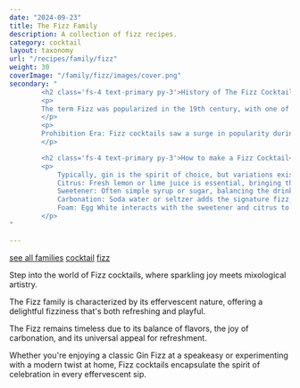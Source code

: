 ```yaml
---
date: "2024-09-23"
title: The Fizz Family
description: A collection of fizz recipes.
category: cocktail
layout: taxonomy
url: "/recipes/family/fizz"
weight: 30
coverImage: "/family/fizz/images/cover.png"
secondary: "
        <h2 class='fs-4 text-primary py-3'>History of The Fizz Cocktail</h2>
        <p>
        The term Fizz was popularized in the 19th century, with one of the earliest noted fizzes being the Gin Fizz, first appearing in print around 1887. The Silver Fizz, Golden Fizz, and Royal Fizz soon followed, each adding its twist to the basic formula.
        </p>
        <p>
        Prohibition Era: Fizz cocktails saw a surge in popularity during Prohibition due to their ability to mask the taste of inferior spirits with effervescence and citrus.
        </p>

        <h2 class='fs-4 text-primary py-3'>How to make a Fizz Cocktail</h2>
        <p>
            Typically, gin is the spirit of choice, but variations exist with other spirits like whiskey or vodka.<br/><br/>
            Citrus: Fresh lemon or lime juice is essential, bringing the essential sour component.<br/>
            Sweetener: Often simple syrup or sugar, balancing the drink's acidity.<br/>
            Carbonation: Soda water or seltzer adds the signature fizz, providing both bubbles and dilution.<br/>
            Foam: Egg White interacts with the sweetener and citrus to create a meringue foamy head, creating a richer taste and finish.<br/>
        </p>
"

---
```



<a href="/recipes/family/" class="badge bg-success text-light text-decoration-none">see all families</a> 
<a href="/recipes/category/cocktail/" class="badge text-bg-primary text-decoration-none">cocktail</a> 
<a href="/recipes/family/fizz/" class="badge text-bg-info text-decoration-none">fizz</a> 


Step into the world of Fizz cocktails, where sparkling joy meets mixological artistry. 

The Fizz family is characterized by its effervescent nature, offering a delightful fizziness that's both refreshing and playful.

The Fizz remains timeless due to its balance of flavors, the joy of carbonation, and its universal appeal for refreshment. 

Whether you're enjoying a classic Gin Fizz at a speakeasy or experimenting with a modern twist at home, Fizz cocktails encapsulate the spirit of celebration in every effervescent sip.
